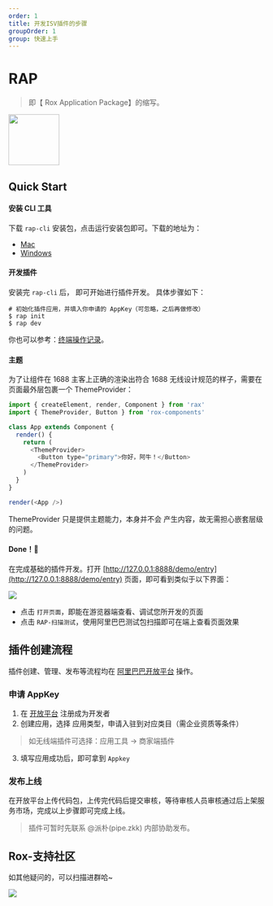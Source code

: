 ```yaml
---
order: 1
title: 开发ISV插件的步骤
groupOrder: 1
group: 快速上手
---
```


# RAP

> 即【 Rox Application Package】的缩写。

<img src="https://img.alicdn.com/tfs/TB1ddy.m1uSBuNjSsziXXbq8pXa-685-595.png" width = "100" />

## Quick Start

#### 安装 CLI 工具

下载 `rap-cli` 安装包，点击运行安装包即可。下载的地址为：
* [Mac](http://rap-package.oss-cn-beijing.aliyuncs.com/rap.pkg)
* [Windows](http://rap-package.oss-cn-beijing.aliyuncs.com/rap.msi)

#### 开发插件

安装完 `rap-cli` 后， 即可开始进行插件开发。 具体步骤如下：

```
# 初始化插件应用，并填入你申请的 AppKey（可忽略，之后再做修改）
$ rap init
$ rap dev
```

你也可以参考：[终端操作记录](https://asciinema.org/a/CnJg7kGxSugNysECVwRdNdudC)。

#### 主题

为了让组件在 1688 主客上正确的渲染出符合 1688 无线设计规范的样子，需要在页面最外层包裹一个 ThemeProvider：

```js
import { createElement, render, Component } from 'rax'
import { ThemeProvider, Button } from 'rox-components'

class App extends Component {
  render() {
    return (
      <ThemeProvider>
        <Button type="primary">你好，阿牛！</Button>
      </ThemeProvider>
    )
  }
}

render(<App />)
```

ThemeProvider 只是提供主题能力，本身并不会 产生内容，故无需担心嵌套层级的问题。

#### Done！🎉

在完成基础的插件开发。打开 [http://127.0.0.1:8888/demo/entry](http://127.0.0.1:8888/demo/entry) 页面，即可看到类似于以下界面：

![](https://img.alicdn.com/tfs/TB1592LoTtYBeNjy1XdXXXXyVXa-2038-390.png)

* 点击 `打开页面`，即能在游览器端查看、调试您所开发的页面
* 点击 `RAP-扫描测试`，使用阿里巴巴测试包扫描即可在端上查看页面效果

## 插件创建流程

插件创建、管理、发布等流程均在 [阿里巴巴开放平台](https://open.1688.com/) 操作。

### 申请 AppKey

1. 在 [开放平台](https://open.1688.com/) 注册成为开发者
2. 创建应用，选择 应用类型，申请入驻到对应类目（需企业资质等条件）
> 如无线端插件可选择：应用工具 -> 商家端插件

3. 填写应用成功后，即可拿到 `Appkey`


### 发布上线

在开放平台上传代码包，上传完代码后提交审核，等待审核人员审核通过后上架服务市场，完成以上步骤即可完成上线。


> 插件可暂时先联系 @派朴(pipe.zkk) 内部协助发布。


## Rox-支持社区

如其他疑问的，可以扫描进群哈~

![](https://img.alicdn.com/tfs/TB1CecNowmTBuNjy1XbXXaMrVXa-1242-1602.jpg)
